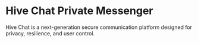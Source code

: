 # Hive Chat Private Messenger
Hive Chat is a next-generation secure communication platform designed for privacy, resilience, and user control.

